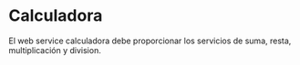 # Calculadora
El web service calculadora debe proporcionar los servicios de suma, resta, multiplicación y division.

